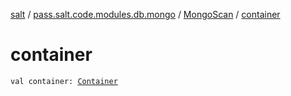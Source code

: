 [salt](../../index.md) / [pass.salt.code.modules.db.mongo](../index.md) / [MongoScan](index.md) / [container](./container.md)

# container

`val container: `[`Container`](../../pass.salt.code.container/-container/index.md)